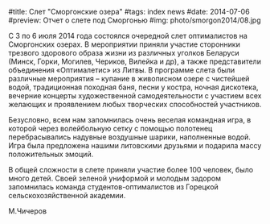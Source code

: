 #title: Слет "Сморгонские озера"
#tags: index news
#date: 2014-07-06
#preview: Отчет о слете под Сморгонью
#img: photo/smorgon2014/08.jpg

С 3 по 6 июля 2014 года состоялся очередной слет оптималистов на Сморгонских озерах. В мероприятии приняли участие сторонники трезвого здорового образа жизни из различных уголков Беларуси (Минск, Горки, Могилев, Чериков, Вилейка и др), а также представители объединения «Оптималетис» из Литвы. В программе слета были различные мероприятия – купание в живописном озере с чистейшей водой, традиционная походная баня, песни у костра, ночная дискотека, вечерние концерты художественной самодеятельности с участием всех желающих и проявлением любых творческих способностей участников.

Безусловно, всем нам запомнилась очень веселая командная игра, в которой через волейбольную сетку с помощью полотенец перебрасывались надувные воздушные шарики, наполненные водой. Игра была предложена нашими литовскими друзьями и подарила массу положительных эмоций.

В общей сложности в слете приняли участие более 100 человек, было много детей. Своей зеленой униформой и молодым задором запомнилась команда студентов-оптималистов из Горецкой сельскохозяйственной академии.

М.Чичеров